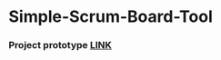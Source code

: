 # Simple-Scrum-Board-Tool

### Project prototype [LINK](https://xd.adobe.com/view/5e866414-3d0e-43ee-705f-7645de833903-28b7/?fullscreen)
